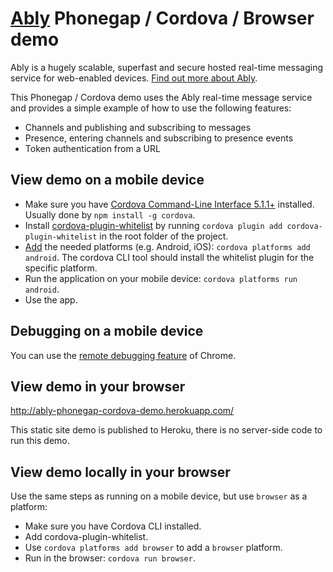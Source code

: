 # [Ably](https://www.ably.io) Phonegap / Cordova / Browser demo

Ably is a hugely scalable, superfast and secure hosted real-time messaging service for web-enabled devices. [Find out more about Ably](https://www.ably.io).

This Phonegap / Cordova demo uses the Ably real-time message service and provides a simple example of how to use the following features:

* Channels and publishing and subscribing to messages
* Presence, entering channels and subscribing to presence events
* Token authentication from a URL

## View demo on a mobile device

* Make sure you have [Cordova Command-Line Interface 5.1.1+](https://cordova.apache.org/docs/en/5.1.1/guide_cli_index.md.html#The%2520Command-Line%2520Interface) installed. Usually done by `npm install -g cordova`.
* Install [cordova-plugin-whitelist](https://github.com/apache/cordova-plugin-whitelist) by running `cordova plugin add cordova-plugin-whitelist` in the root folder of the project.
* [Add](https://cordova.apache.org/docs/en/5.1.1/guide_cli_index.md.html#The%20Command-Line%20Interface_add_platforms) the needed platforms (e.g. Android, iOS): `cordova platforms add android`.
The cordova CLI tool should install the whitelist plugin for the specific platform.
* Run the application on your mobile device: `cordova platforms run android`.
* Use the app.

## Debugging on a mobile device
You can use the [remote debugging feature](https://developer.chrome.com/devtools/docs/remote-debugging) of Chrome.

## View demo in your browser

http://ably-phonegap-cordova-demo.herokuapp.com/

This static site demo is published to Heroku, there is no server-side code to run this demo.

## View demo locally in your browser
Use the same steps as running on a mobile device, but use `browser` as a platform:
* Make sure you have Cordova CLI installed.
* Add cordova-plugin-whitelist.
* Use `cordova platforms add browser` to add a `browser` platform.
* Run in the browser: `cordova run browser`.
